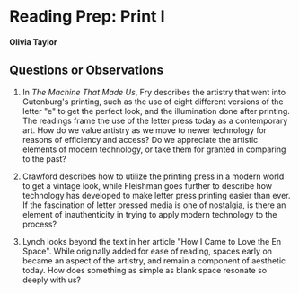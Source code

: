 # Reading Prep: Print I

#### Olivia Taylor

## Questions or Observations

1.  In *The Machine That Made Us*, Fry describes the artistry that went into Gutenburg's printing, such as the use of eight different versions of the letter "e" to get the perfect look, and the illumination done after printing. The readings frame the use of the letter press today as a contemporary art. How do we value artistry as we move to newer technology for reasons of efficiency and access? Do we appreciate the artistic elements of modern technology, or take them for granted in comparing to the past?

2.  Crawford describes how to utilize the printing press in a modern world to get a vintage look, while Fleishman goes further to describe how technology has developed to make letter press printing easier than ever. If the fascination of letter pressed media is one of nostalgia, is there an element of inauthenticity in trying to apply modern technology to the process?

3.  Lynch looks beyond the text in her article "How I Came to Love the En Space". While originally added for ease of reading, spaces early on became an aspect of the artistry, and remain a component of aesthetic today. How does something as simple as blank space resonate so deeply with us? 
